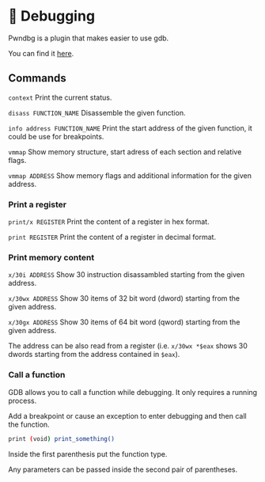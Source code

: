 # 🐛 Debugging

Pwndbg is a plugin that makes easier to use gdb.

You can find it [here](https://github.com/pwndbg/pwndbg).

## Commands

`context` Print the current status.

`disass FUNCTION_NAME` Disassemble the given function.

`info address FUNCTION_NAME` Print the start address of the given function, it could be use for breakpoints.

`vmmap` Show memory structure, start adress of each section and relative flags.

`vmmap ADDRESS` Show memory flags and additional information for the given address.

### Print a register

`print/x REGISTER` Print the content of a register in hex format.

`print REGISTER` Print the content of a register in decimal format.

### Print memory content

`x/30i ADDRESS` Show 30 instruction disassambled starting from the given address.

`x/30wx ADDRESS` Show 30 items of 32 bit word (dword) starting from the given address.

`x/30gx ADDRESS` Show 30 items of 64 bit word (qword) starting from the given address.

The address can be also read from a register (i.e. `x/30wx *$eax` shows 30 dwords starting from the address contained in `$eax`).

### Call a function

GDB allows you to call a function while debugging. It only requires a running process.

Add a breakpoint or cause an exception to enter debugging and then call the function.

```bash
print (void) print_something()
```

Inside the first parenthesis put the function type.

Any parameters can be passed inside the second pair of parentheses.
